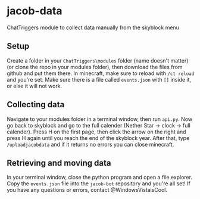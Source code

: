 # jacob-data
ChatTriggers module to collect data manually from the skyblock menu

## Setup
Create a folder in your `ChatTriggers\modules` folder (name doesn't matter) (or clone the repo in your modules folder), then download the files from github and put them there. In minecraft, make sure to reload with `/ct reload` and you're set. Make sure there is a file called `events.json` with `[]` inside it, or else it will not work.
## Collecting data
Navigate to your modules folder in a terminal window, then run `api.py`. Now go back to skyblock and go to the full calender (Nether Star -> clock -> full calender). Press H on the first page, then click the arrow on the right and press H again until you reach the end of the skyblock year. After that, type `/uploadjacobdata` and if it returns no errors you can close minecraft.

## Retrieving and moving data
In your terminal window, close the python program and open a file explorer. Copy the `events.json` file into the `jacob-bot` repository and you're all set! If you have any questions or errors, contact @WindowsVistaisCool.
